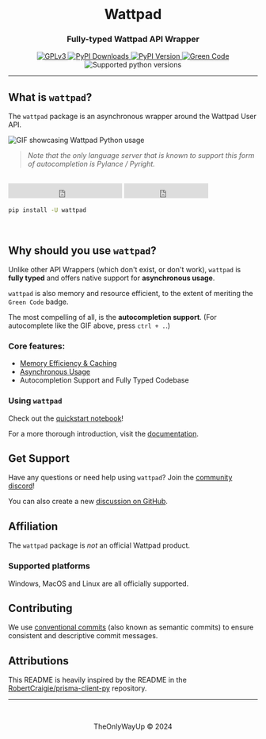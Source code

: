 <br />

<div align="center">
<h1>Wattpad</h1>
<p><h3 align="center">Fully-typed Wattpad API Wrapper</h3></p>
    <div align="center">

<a href="https://www.gnu.org/licenses/gpl-3.0">
    <img src="https://img.shields.io/badge/License-GPLv3-blue.svg?style=for-the-badge" alt="GPLv3">
</a>
<a href="https://pypi.org/projects/wattpad">
    <img src="https://img.shields.io/pypi/dm/wattpad?style=for-the-badge&logo=python&logoColor=white&link=https%3A%2F%2Fpypi.org%2Fproject%2Fwattpad" alt="PyPI Downloads">
</a>
<a href="https://pypi.org/projects/wattpad">
    <img src="https://img.shields.io/pypi/v/wattpad?style=for-the-badge" alt="PyPI Version">
</a>
<a href="#">
    <img src="https://img.shields.io/badge/Green%20Code-gray?style=for-the-badge&logo=gumtree&logoColor=white&labelColor=green" alt="Green Code">
</a>
<img src="https://img.shields.io/pypi/pyversions/wattpad?style=for-the-badge" alt="Supported python versions">
    </div>
</div>

<hr>

## What is `wattpad`?
The `wattpad` package is an asynchronous wrapper around the Wattpad User API.


![GIF showcasing Wattpad Python usage](./demo.gif)

> _Note that the only language server that is known to support this form of autocompletion is Pylance / Pyright._

<br>


<iframe src="https://ghbtns.com/github-btn.html?user=TheOnlyWayUp&type=follow&count=true&size=large" frameborder="0" scrolling="0" width="230" height="30" title="GitHub"></iframe>
<iframe src="https://ghbtns.com/github-btn.html?user=TheOnlyWayUp&repo=Wattpad-Py&type=watch&count=true&size=large" frameborder="0" scrolling="0" width="170" height="30" title="GitHub"></iframe>

<br>


```sh
pip install -U wattpad
```
<br>

## Why should you use `wattpad`?

Unlike other API Wrappers (which don't exist, or don't work), `wattpad` is **fully typed** and offers native support for **asynchronous usage**.

`wattpad` is also memory and resource efficient, to the extent of meriting the `Green Code` badge.

The most compelling of all, is the **autocompletion support**. (For autocomplete like the GIF above, press `ctrl + .`.)

### Core features:

- [Memory Efficiency & Caching](https://wattpad.rambhat.la/memory-efficiency)
- [Asynchronous Usage](https://wattpad.rambhat.la/sync-and-async)
- Autocompletion Support and Fully Typed Codebase

### Using `wattpad`
Check out the [quickstart notebook](https://wattpad.rambhat.la/quickstart)!

For a more thorough introduction, visit the [documentation](https:/wattpad.rambhat.la).


## Get Support

Have any questions or need help using `wattpad`? Join the [community discord](https://discord.gg/edyB4k3hwU)!

You can also create a new [discussion on GitHub](https://github.com/TheOnlyWayUp/wattpad/discussions/new).



## Affiliation

The `wattpad` package is _not_ an official Wattpad product.


### Supported platforms

Windows, MacOS and Linux are all officially supported.


## Contributing

We use [conventional commits](https://www.conventionalcommits.org) (also known as semantic commits) to ensure consistent and descriptive commit messages.

## Attributions

This README is heavily inspired by the README in the [RobertCraigie/prisma-client-py](https://github.com/RobertCraigie/prisma-client-py) repository.

---

<br>

<div align="center">
    <p>TheOnlyWayUp © 2024</p>
</div>
